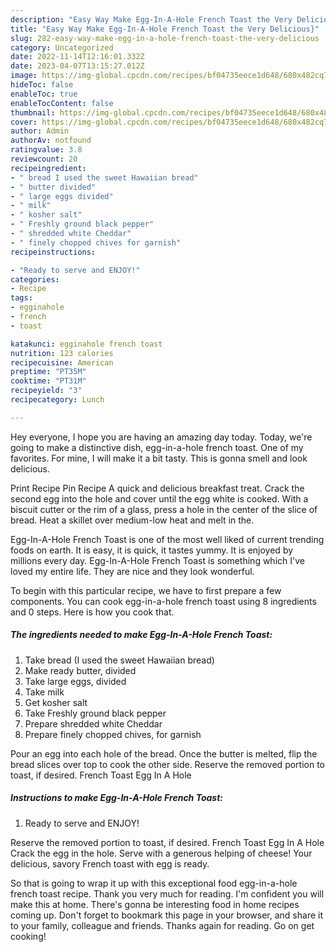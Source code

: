 ```yaml
---
description: "Easy Way Make Egg-In-A-Hole French Toast the Very Delicious}"
title: "Easy Way Make Egg-In-A-Hole French Toast the Very Delicious}"
slug: 282-easy-way-make-egg-in-a-hole-french-toast-the-very-delicious
category: Uncategorized
date: 2022-11-14T12:16:01.332Z
date: 2023-04-07T13:15:27.012Z
image: https://img-global.cpcdn.com/recipes/bf04735eece1d648/680x482cq70/egg-in-a-hole-french-toast-recipe-main-photo.jpg
hideToc: false
enableToc: true
enableTocContent: false
thumbnail: https://img-global.cpcdn.com/recipes/bf04735eece1d648/680x482cq70/egg-in-a-hole-french-toast-recipe-main-photo.jpg
cover: https://img-global.cpcdn.com/recipes/bf04735eece1d648/680x482cq70/egg-in-a-hole-french-toast-recipe-main-photo.jpg
author: Admin
authorAv: notfound
ratingvalue: 3.8
reviewcount: 20
recipeingredient:
- " bread I used the sweet Hawaiian bread"
- " butter divided"
- " large eggs divided"
- " milk"
- " kosher salt"
- " Freshly ground black pepper"
- " shredded white Cheddar"
- " finely chopped chives for garnish"
recipeinstructions:

- "Ready to serve and ENJOY!"
categories:
- Recipe
tags:
- egginahole
- french
- toast

katakunci: egginahole french toast 
nutrition: 123 calories
recipecuisine: American
preptime: "PT35M"
cooktime: "PT31M"
recipeyield: "3"
recipecategory: Lunch

---
```



Hey everyone, I hope you are having an amazing day today. Today, we're going to make a distinctive dish, egg-in-a-hole french toast. One of my favorites. For mine, I will make it a bit tasty. This is gonna smell and look delicious.

Print Recipe Pin Recipe A quick and delicious breakfast treat. Crack the second egg into the hole and cover until the egg white is cooked. With a biscuit cutter or the rim of a glass, press a hole in the center of the slice of bread. Heat a skillet over medium-low heat and melt in the.

Egg-In-A-Hole French Toast is one of the most well liked of current trending foods on earth. It is easy, it is quick, it tastes yummy. It is enjoyed by millions every day. Egg-In-A-Hole French Toast is something which I've loved my entire life. They are nice and they look wonderful.


To begin with this particular recipe, we have to first prepare a few components. You can cook egg-in-a-hole french toast using 8 ingredients and 0 steps. Here is how you cook that.

<!--inarticleads1-->

##### The ingredients needed to make Egg-In-A-Hole French Toast:

1. Take  bread (I used the sweet Hawaiian bread)
1. Make ready  butter, divided
1. Take  large eggs, divided
1. Take  milk
1. Get  kosher salt
1. Take  Freshly ground black pepper
1. Prepare  shredded white Cheddar
1. Prepare  finely chopped chives, for garnish


Pour an egg into each hole of the bread. Once the butter is melted, flip the bread slices over top to cook the other side. Reserve the removed portion to toast, if desired. French Toast Egg In A Hole 

<!--inarticleads2-->

##### Instructions to make Egg-In-A-Hole French Toast:


1. Ready to serve and ENJOY!

Reserve the removed portion to toast, if desired. French Toast Egg In A Hole Crack the egg in the hole. Serve with a generous helping of cheese! Your delicious, savory French toast with egg is ready. 

So that is going to wrap it up with this exceptional food egg-in-a-hole french toast recipe. Thank you very much for reading. I'm confident you will make this at home. There's gonna be interesting food in home recipes coming up. Don't forget to bookmark this page in your browser, and share it to your family, colleague and friends. Thanks again for reading. Go on get cooking!
